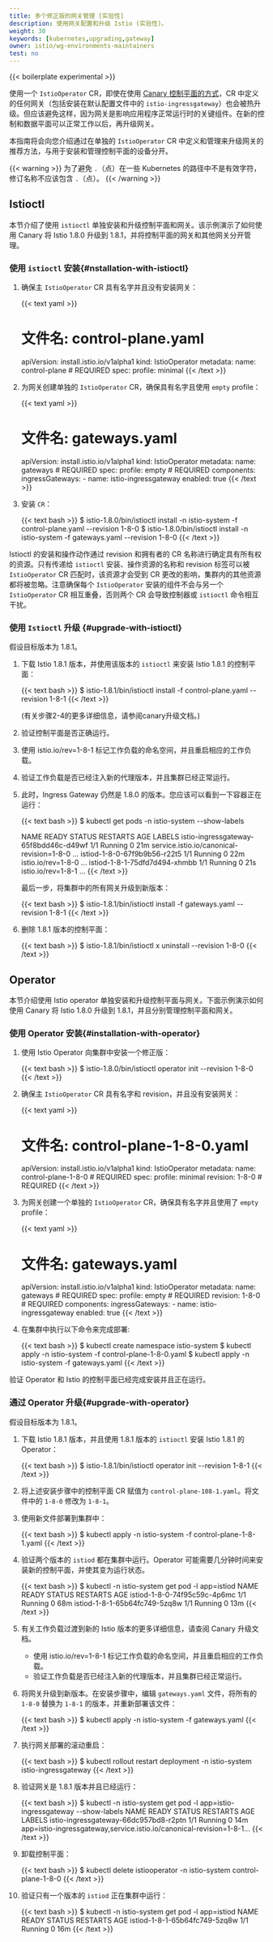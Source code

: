 ```yaml
---
title: 多个修正版的网关管理 [实验性]
description: 使用网关配置和升级 Istio (实验性)。
weight: 30
keywords: [kubernetes,upgrading,gateway]
owner: istio/wg-environments-maintainers
test: no
---
```


{{< boilerplate experimental >}}

使用一个 `IstioOperator` CR，即使在使用 [Canary 控制平面的方式](/zh/docs/setup/upgrade/canary)，CR 中定义的任何网关（包括安装在默认配置文件中的 `istio-ingressgateway`）也会被热升级。但应该避免这样，因为网关是影响应用程序正常运行时的关键组件。在新的控制和数据平面可以正常工作以后，再升级网关。

本指南将会向您介绍通过在单独的 `IstioOperator` CR 中定义和管理来升级网关的推荐方法，与用于安装和管理控制平面的设备分开。

{{< warning >}}
为了避免 `.`（点）在一些 Kubernetes 的路径中不是有效字符，修订名称不应该包含 `.`（点）。
{{< /warning >}}

## Istioctl

本节介绍了使用 `istioctl` 单独安装和升级控制平面和网关。该示例演示了如何使用 Canary 将 Istio 1.8.0 升级到 1.8.1，并将控制平面的网关和其他网关分开管理。

### 使用 `istioctl` 安装{#nstallation-with-istioctl}

1.  确保主 `IstioOperator` CR 具有名字并且没有安装网关：

    {{< text yaml >}}
    # 文件名: control-plane.yaml
    apiVersion: install.istio.io/v1alpha1
    kind: IstioOperator
    metadata:
      name: control-plane # REQUIRED
    spec:
      profile: minimal
    {{< /text >}}

1.  为网关创建单独的 `IstioOperator` CR，确保具有名字且使用 `empty` profile：

    {{< text yaml >}}
    # 文件名: gateways.yaml
    apiVersion: install.istio.io/v1alpha1
    kind: IstioOperator
    metadata:
      name: gateways # REQUIRED
    spec:
      profile: empty # REQUIRED
      components:
        ingressGateways:
          - name: istio-ingressgateway
            enabled: true
    {{< /text >}}

1.  安装 `CR`：

    {{< text bash >}}
    $ istio-1.8.0/bin/istioctl install -n istio-system -f control-plane.yaml --revision 1-8-0
    $ istio-1.8.0/bin/istioctl install -n istio-system -f gateways.yaml --revision 1-8-0
    {{< /text >}}

Istioctl 的安装和操作动作通过 revision 和拥有者的 CR 名称进行确定具有所有权的资源。只有传递给 `istioctl` 安装、操作资源的名称和 revision 标签可以被 `IstioOperator` CR 匹配时，该资源才会受到 CR 更改的影响，集群内的其他资源都将被忽略。注意确保每个 `IstioOperator` 安装的组件不会与另一个 `IstioOperator` CR 相互重叠，否则两个 CR 会导致控制器或 `istioctl` 命令相互干扰。

### 使用 `Istioctl` 升级 {#upgrade-with-istioctl}

假设目标版本为 1.8.1。

1. 下载 Istio 1.8.1 版本，并使用该版本的 `istioctl` 来安装 Istio 1.8.1 的控制平面：

    {{< text bash >}}
    $ istio-1.8.1/bin/istioctl install -f control-plane.yaml --revision 1-8-1
    {{< /text >}}

    (有关步骤2-4的更多详细信息，请参阅canary升级文档。)

1.  验证控制平面是否正确运行。

1.  使用 istio.io/rev=1-8-1 标记工作负载的命名空间，并且重启相应的工作负载。

1.  验证工作负载是否已经注入新的代理版本，并且集群已经正常运行。

1.  此时，Ingress Gateway 仍然是 1.8.0 的版本。您应该可以看到一下容器正在运行：

    {{< text bash >}}
    $ kubectl get pods -n istio-system --show-labels

    NAME                                    READY   STATUS    RESTARTS   AGE   LABELS
    istio-ingressgateway-65f8bdd46c-d49wf   1/1     Running   0          21m   service.istio.io/canonical-revision=1-8-0 ...
    istiod-1-8-0-67f9b9b56-r22t5            1/1     Running   0          22m   istio.io/rev=1-8-0 ...
    istiod-1-8-1-75dfd7d494-xhmbb           1/1     Running   0          21s   istio.io/rev=1-8-1 ...
    {{< /text >}}

    最后一步，将集群中的所有网关升级到新版本：

    {{< text bash >}}
    $ istio-1.8.1/bin/istioctl install -f gateways.yaml --revision 1-8-1
    {{< /text >}}

1.  删除 1.8.1 版本的控制平面：

    {{< text bash >}}
    $ istio-1.8.1/bin/istioctl x uninstall --revision 1-8-0
    {{< /text >}}

## Operator

本节介绍使用 Istio operator 单独安装和升级控制平面与网关。下面示例演示如何使用 Canary 将 Istio 1.8.0 升级到 1.8.1，并且分别管理控制平面和网关。

### 使用 Operator 安装{#installation-with-operator}

1. 使用 Istio Operator 向集群中安装一个修正版：

    {{< text bash >}}
    $ istio-1.8.0/bin/istioctl operator init --revision 1-8-0
    {{< /text >}}

1. 确保主 `IstioOperator` CR 具有名字和 revision，并且没有安装网关：

    {{< text yaml >}}
    # 文件名: control-plane-1-8-0.yaml
    apiVersion: install.istio.io/v1alpha1
    kind: IstioOperator
    metadata:
      name: control-plane-1-8-0 # REQUIRED
    spec:
      profile: minimal
      revision: 1-8-0 # REQUIRED
    {{< /text >}}

1.  为网关创建一个单独的 `IstioOperator` CR，确保具有名字并且使用了 `empty` profile：

    {{< text yaml >}}
    # 文件名: gateways.yaml
    apiVersion: install.istio.io/v1alpha1
    kind: IstioOperator
    metadata:
      name: gateways # REQUIRED
    spec:
      profile: empty # REQUIRED
      revision: 1-8-0 # REQUIRED
      components:
        ingressGateways:
          - name: istio-ingressgateway
            enabled: true
    {{< /text >}}

1.  在集群中执行以下命令来完成部署:

    {{< text bash >}}
    $ kubectl create namespace istio-system
    $ kubectl apply -n istio-system -f control-plane-1-8-0.yaml
    $ kubectl apply -n istio-system -f gateways.yaml
    {{< /text >}}

验证 Operator 和 Istio 的控制平面已经完成安装并且正在运行。

### 通过 Operator 升级{#upgrade-with-operator}

假设目标版本为 1.8.1。

1.  下载 Istio 1.8.1 版本，并且使用 1.8.1 版本的 `istioctl` 安装 Istio 1.8.1 的 Operator：

    {{< text bash >}}
    $ istio-1.8.1/bin/istioctl operator init --revision 1-8-1
    {{< /text >}}

1.  将上述安装步骤中的控制平面 CR 赋值为 `control-plane-108-1.yaml`。将文件中的 `1-8-0` 修改为 `1-8-1`。

1.  使用新文件部署到集群中：

    {{< text bash >}}
    $ kubectl apply -n istio-system -f control-plane-1-8-1.yaml
    {{< /text >}}

1.  验证两个版本的 `istiod` 都在集群中运行。Operator 可能需要几分钟时间来安装新的控制平面，并使其变为运行状态。

    {{< text bash >}}
    $ kubectl -n istio-system get pod -l app=istiod
    NAME                            READY   STATUS    RESTARTS   AGE
    istiod-1-8-0-74f95c59c-4p6mc    1/1     Running   0          68m
    istiod-1-8-1-65b64fc749-5zq8w   1/1     Running   0          13m
    {{< /text >}}

1.  有关工作负载过渡到新的 Istio 版本的更多详细信息，请查阅 Canary 升级文档。

    -  使用 istio.io/rev=1-8-1 标记工作负载的命名空间，并且重启相应的工作负载。
    -  验证工作负载是否已经注入新的代理版本，并且集群已经正常运行。

1.  将网关升级到新版本。在安装步骤中，编辑 `gateways.yaml` 文件，将所有的 `1-8-0` 替换为 `1-8-1` 的版本，并重新部署该文件：

    {{< text bash >}}
    $ kubectl apply -n istio-system -f gateways.yaml
    {{< /text >}}

1.  执行网关部署的滚动重启：

    {{< text bash >}}
    $ kubectl rollout restart deployment -n istio-system istio-ingressgateway
    {{< /text >}}

1.  验证网关是 1.8.1 版本并且已经运行：

    {{< text bash >}}
    $ kubectl -n istio-system get pod -l app=istio-ingressgateway --show-labels
    NAME                                    READY   STATUS    RESTARTS   AGE   LABELS
    istio-ingressgateway-66dc957bd8-r2ptn   1/1     Running   0          14m   app=istio-ingressgateway,service.istio.io/canonical-revision=1-8-1...
    {{< /text >}}

1.  卸载控制平面：

    {{< text bash >}}
    $ kubectl delete istiooperator -n istio-system control-plane-1-8-0
    {{< /text >}}

1.  验证只有一个版本的 `istiod` 正在集群中运行：

    {{< text bash >}}
    $ kubectl -n istio-system get pod -l app=istiod
    NAME                            READY   STATUS    RESTARTS   AGE
    istiod-1-8-1-65b64fc749-5zq8w   1/1     Running   0          16m
    {{< /text >}}
